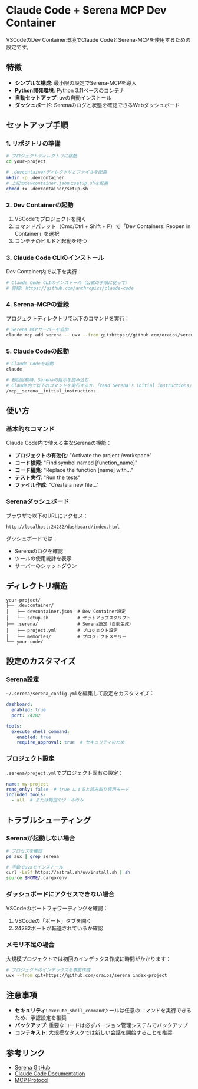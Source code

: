 # Claude Code + Serena MCP Dev Container

VSCodeのDev Container環境でClaude CodeとSerena-MCPを使用するための設定です。

## 特徴

- **シンプルな構成**: 最小限の設定でSerena-MCPを導入
- **Python開発環境**: Python 3.11ベースのコンテナ
- **自動セットアップ**: uvの自動インストール
- **ダッシュボード**: Serenaのログと状態を確認できるWebダッシュボード

## セットアップ手順

### 1. リポジトリの準備

```bash
# プロジェクトディレクトリに移動
cd your-project

# .devcontainerディレクトリとファイルを配置
mkdir -p .devcontainer
# 上記のdevcontainer.jsonとsetup.shを配置
chmod +x .devcontainer/setup.sh
```

### 2. Dev Containerの起動

1. VSCodeでプロジェクトを開く
2. コマンドパレット（Cmd/Ctrl + Shift + P）で「Dev Containers: Reopen in Container」を選択
3. コンテナのビルドと起動を待つ

### 3. Claude Code CLIのインストール

Dev Container内で以下を実行：

```bash
# Claude Code CLIのインストール（公式の手順に従って）
# 詳細: https://github.com/anthropics/claude-code
```

### 4. Serena-MCPの登録

プロジェクトディレクトリで以下のコマンドを実行：

```bash
# Serena MCPサーバーを追加
claude mcp add serena -- uvx --from git+https://github.com/oraios/serena serena start-mcp-server --context ide-assistant --project $(pwd)
```

### 5. Claude Codeの起動

```bash
# Claude Codeを起動
claude

# 初回起動時、Serenaの指示を読み込む
# Claude内で以下のコマンドを実行するか、「read Serena's initial instructions」と伝える
/mcp__serena__initial_instructions
```

## 使い方

### 基本的なコマンド

Claude Code内で使える主なSerenaの機能：

- **プロジェクトの有効化**: "Activate the project /workspace"
- **コード検索**: "Find symbol named [function_name]"
- **コード編集**: "Replace the function [name] with..."
- **テスト実行**: "Run the tests"
- **ファイル作成**: "Create a new file..."

### Serenaダッシュボード

ブラウザで以下のURLにアクセス：
```
http://localhost:24282/dashboard/index.html
```

ダッシュボードでは：
- Serenaのログを確認
- ツールの使用統計を表示
- サーバーのシャットダウン

## ディレクトリ構造

```
your-project/
├── .devcontainer/
│   ├── devcontainer.json  # Dev Container設定
│   └── setup.sh           # セットアップスクリプト
├── .serena/               # Serena設定（自動生成）
│   ├── project.yml        # プロジェクト設定
│   └── memories/          # プロジェクトメモリー
└── your-code/
```

## 設定のカスタマイズ

### Serena設定

`~/.serena/serena_config.yml`を編集して設定をカスタマイズ：

```yaml
dashboard:
  enabled: true
  port: 24282

tools:
  execute_shell_command:
    enabled: true
    require_approval: true  # セキュリティのため
```

### プロジェクト設定

`.serena/project.yml`でプロジェクト固有の設定：

```yaml
name: my-project
read_only: false  # true にすると読み取り専用モード
included_tools:
  - all  # または特定のツールのみ
```

## トラブルシューティング

### Serenaが起動しない場合

```bash
# プロセスを確認
ps aux | grep serena

# 手動でuvxをインストール
curl -LsSf https://astral.sh/uv/install.sh | sh
source $HOME/.cargo/env
```

### ダッシュボードにアクセスできない場合

VSCodeのポートフォワーディングを確認：
1. VSCodeの「ポート」タブを開く
2. 24282ポートが転送されているか確認

### メモリ不足の場合

大規模プロジェクトでは初回のインデックス作成に時間がかかります：

```bash
# プロジェクトのインデックスを事前作成
uvx --from git+https://github.com/oraios/serena index-project
```

## 注意事項

- **セキュリティ**: `execute_shell_command`ツールは任意のコマンドを実行できるため、承認設定を推奨
- **バックアップ**: 重要なコードは必ずバージョン管理システムでバックアップ
- **コンテキスト**: 大規模なタスクでは新しい会話を開始することを推奨

## 参考リンク

- [Serena GitHub](https://github.com/oraios/serena)
- [Claude Code Documentation](https://github.com/anthropics/claude-code)
- [MCP Protocol](https://modelcontextprotocol.io/)